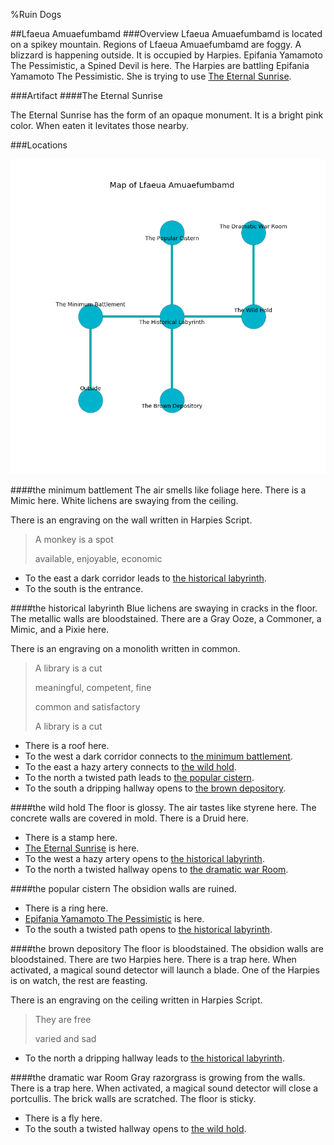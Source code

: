 %Ruin Dogs

##Lfaeua Amuaefumbamd
###Overview
Lfaeua Amuaefumbamd is located on a spikey mountain. Regions of Lfaeua Amuaefumbamd are foggy. A blizzard is happening outside. It is occupied by Harpies. <a name="Epifania-Yamamoto-The-Pessimistic"></a>Epifania Yamamoto The Pessimistic, a Spined Devil is here. The Harpies are battling Epifania Yamamoto The Pessimistic. She  is trying to use [The Eternal Sunrise](#The-Eternal-Sunrise). 



###Artifact
####<a name="The-Eternal-Sunrise"></a>The Eternal Sunrise


The Eternal Sunrise has the form of an opaque monument. It is a bright pink color. When eaten it levitates those nearby. 





###Locations


![](../v2/images/Lfaeua-Amuaefumbamd.png)

####<a name="the-minimum-battlement"></a>the minimum battlement
The air smells like foliage here. There is a Mimic here. White lichens are swaying from the ceiling. 

There is an engraving on the wall written in Harpies Script. 

> A monkey is a spot
>
> available, enjoyable, economic
>


* To the east a dark corridor leads to [the historical labyrinth](#the-historical-labyrinth).
* To the south is the entrance.


####<a name="the-historical-labyrinth"></a>the historical labyrinth
Blue lichens are swaying in cracks in the floor. The metallic walls are bloodstained. There are a Gray Ooze, a Commoner, a Mimic, and a Pixie here. 

There is an engraving on a monolith written in common. 

> A library is a cut
>
> meaningful, competent, fine
>
> common and satisfactory
>
> A library is a cut
>


* There is a roof here.
* To the west a dark corridor connects to [the minimum battlement](#the-minimum-battlement).
* To the east a hazy artery connects to [the wild hold](#the-wild-hold).
* To the north a twisted path leads to [the popular cistern](#the-popular-cistern).
* To the south a dripping hallway opens to [the brown depository](#the-brown-depository).


####<a name="the-wild-hold"></a>the wild hold
The floor is glossy. The air tastes like styrene here. The concrete walls are covered in mold. There is a Druid here. 



* There is a stamp here.
* [The Eternal Sunrise](#The-Eternal-Sunrise) is here.
* To the west a hazy artery opens to [the historical labyrinth](#the-historical-labyrinth).
* To the north a twisted hallway opens to [the dramatic war Room](#the-dramatic-war-Room).


####<a name="the-popular-cistern"></a>the popular cistern
The obsidion walls are ruined. 



* There is a ring here.
* [Epifania Yamamoto The Pessimistic](#Epifania-Yamamoto-The-Pessimistic) is here.
* To the south a twisted path opens to [the historical labyrinth](#the-historical-labyrinth).


####<a name="the-brown-depository"></a>the brown depository
The floor is bloodstained. The obsidion walls are bloodstained. There are two Harpies here. There is a trap here. When activated, a magical sound detector will launch a blade. One of the Harpies is on watch, the rest are feasting. 

There is an engraving on the ceiling written in Harpies Script. 

> They are free
>
> varied and sad
>


* To the north a dripping hallway leads to [the historical labyrinth](#the-historical-labyrinth).


####<a name="the-dramatic-war-Room"></a>the dramatic war Room
Gray razorgrass is growing from the walls. There is a trap here. When activated, a magical sound detector will close a portcullis. The brick walls are scratched. The floor is sticky. 



* There is a fly here.
* To the south a twisted hallway opens to [the wild hold](#the-wild-hold).


